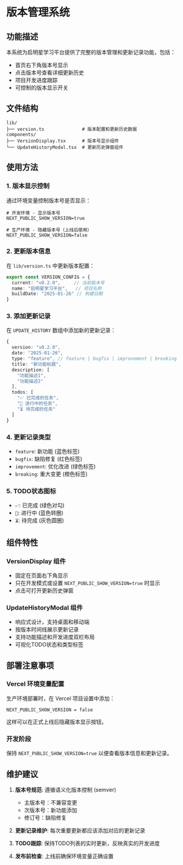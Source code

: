 # 版本管理系统

## 功能描述

本系统为启明星学习平台提供了完整的版本管理和更新记录功能，包括：

- 首页右下角版本号显示
- 点击版本号查看详细更新历史
- 项目开发进度跟踪
- 可控制的版本显示开关

## 文件结构

```
lib/
├── version.ts              # 版本配置和更新历史数据
components/
├── VersionDisplay.tsx      # 版本号显示组件
└── UpdateHistoryModal.tsx  # 更新历史弹窗组件
```

## 使用方法

### 1. 版本显示控制

通过环境变量控制版本号是否显示：

```env
# 开发环境 - 显示版本号
NEXT_PUBLIC_SHOW_VERSION=true

# 生产环境 - 隐藏版本号（上线后使用）
NEXT_PUBLIC_SHOW_VERSION=false
```

### 2. 更新版本信息

在 `lib/version.ts` 中更新版本配置：

```typescript
export const VERSION_CONFIG = {
  current: "v0.2.0",     // 当前版本号
  name: "启明星学习平台",   // 项目名称
  buildDate: "2025-01-26" // 构建日期
}
```

### 3. 添加更新记录

在 `UPDATE_HISTORY` 数组中添加新的更新记录：

```typescript
{
  version: "v0.2.0",
  date: "2025-01-26",
  type: "feature", // feature | bugfix | improvement | breaking
  title: "新功能标题",
  description: [
    "功能描述1",
    "功能描述2"
  ],
  todos: [
    "✅ 已完成的任务",
    "🔄 进行中的任务",
    "⏳ 待完成的任务"
  ]
}
```

### 4. 更新记录类型

- `feature`: 新功能 (蓝色标签)
- `bugfix`: 缺陷修复 (红色标签)  
- `improvement`: 优化改进 (绿色标签)
- `breaking`: 重大变更 (橙色标签)

### 5. TODO状态图标

- `✅`: 已完成 (绿色对勾)
- `🔄`: 进行中 (蓝色转圈)
- `⏳`: 待完成 (灰色圆圈)

## 组件特性

### VersionDisplay 组件
- 固定在页面右下角显示
- 只在开发模式或设置 `NEXT_PUBLIC_SHOW_VERSION=true` 时显示
- 点击可打开更新历史弹窗

### UpdateHistoryModal 组件  
- 响应式设计，支持桌面和移动端
- 按版本时间线展示更新记录
- 支持功能描述和开发进度双栏布局
- 可视化TODO状态和类型标签

## 部署注意事项

### Vercel 环境变量配置

生产环境部署时，在 Vercel 项目设置中添加：

```
NEXT_PUBLIC_SHOW_VERSION = false
```

这样可以在正式上线后隐藏版本显示按钮。

### 开发阶段

保持 `NEXT_PUBLIC_SHOW_VERSION=true` 以便查看版本信息和更新记录。

## 维护建议

1. **版本号规范**: 遵循语义化版本控制 (semver)
   - 主版本号：不兼容变更
   - 次版本号：新功能添加
   - 修订号：缺陷修复

2. **更新记录维护**: 每次重要更新都应该添加对应的更新记录

3. **TODO跟踪**: 保持TODO列表的实时更新，反映真实的开发进度

4. **发布前检查**: 上线前确保环境变量正确设置